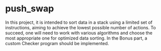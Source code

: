 # push_swap
In this project, it is intended to sort data in a stack using a limited set of instructions, aiming to achieve the lowest possible number of actions. To succeed, one will need to work with various algorithms and choose the most appropriate one for optimized data sorting. In the Bonus part, a custom Checker program should be implemented.
